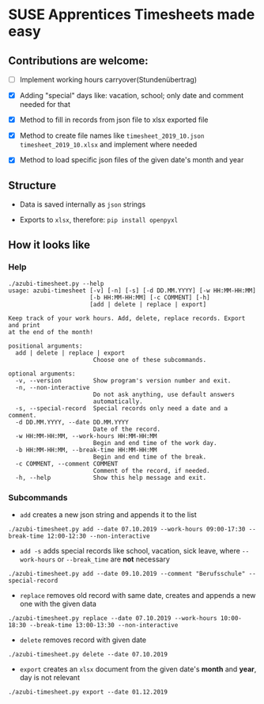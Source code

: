 # SUSE Apprentices Timesheets made easy

## Contributions are welcome:
   + [ ] Implement working hours carryover(Stundenübertrag)
   + [x] Adding "special" days like: vacation, school; only date and comment needed for that
   + [x] Method to fill in records from json file to xlsx exported file
   + [x] Method to create file names like `timesheet_2019_10.json` `timesheet_2019_10.xlsx` and implement where needed
   + [x] Method to load specific json files of the given date's month and year


## Structure

+ Data is saved internally as `json` strings

+ Exports to `xlsx`, therefore: `pip install openpyxl`

## How it looks like
### Help
```
./azubi-timesheet.py --help
usage: azubi-timesheet [-v] [-n] [-s] [-d DD.MM.YYYY] [-w HH:MM-HH:MM]
                       [-b HH:MM-HH:MM] [-c COMMENT] [-h]
                       [add | delete | replace | export]

Keep track of your work hours. Add, delete, replace records. Export and print
at the end of the month!

positional arguments:
  add | delete | replace | export
                        Choose one of these subcommands.

optional arguments:
  -v, --version         Show program's version number and exit.
  -n, --non-interactive
                        Do not ask anything, use default answers
                        automatically.
  -s, --special-record  Special records only need a date and a comment.
  -d DD.MM.YYYY, --date DD.MM.YYYY
                        Date of the record.
  -w HH:MM-HH:MM, --work-hours HH:MM-HH:MM
                        Begin and end time of the work day.
  -b HH:MM-HH:MM, --break-time HH:MM-HH:MM
                        Begin and end time of the break.
  -c COMMENT, --comment COMMENT
                        Comment of the record, if needed.
  -h, --help            Show this help message and exit.
  ```

### Subcommands
+ `add` creates a new json string and appends it to the list
```
./azubi-timesheet.py add --date 07.10.2019 --work-hours 09:00-17:30 --break-time 12:00-12:30 --non-interactive
```
+ `add -s` adds special records like school, vacation, sick leave, where `--work-hours` or `--break_time` are **not** necessary
```
./azubi-timesheet.py add --date 09.10.2019 --comment "Berufsschule" --special-record
```

+ `replace` removes old record with same date, creates and appends a new one with the given data
```
./azubi-timesheet.py replace --date 07.10.2019 --work-hours 10:00-18:30 --break-time 13:00-13:30 --non-interactive
```

+ `delete` removes record with given date
```
./azubi-timesheet.py delete --date 07.10.2019
```

+ `export` creates an `xlsx` document from the given date's **month** and **year**, day is not relevant
```
./azubi-timesheet.py export --date 01.12.2019
```
